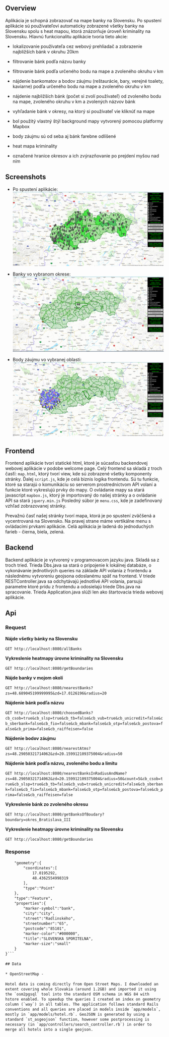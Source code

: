 ## Overview

Aplikácia je schopná zobrazovať na mape banky na Slovensku. Po spustení aplikácie sú používateľovi automaticky zobrazené všetky banky na Slovensku spolu s heat mapou, ktorá znázorňuje úroveň kriminality na Slovensku. Hlavnú funkcionalitu aplikácie tvoria tieto akcie:

- lokalizovanie používateľa cez webový prehliadač a zobrazenie najbližších bánk v okruhu 20km
- filtrovanie bánk podľa názvu banky
- filtrovanie bánk podľa určeného bodu na mape a zvoleného okruhu v km
- nájdenie bankomatov a bodov záujmu (reštaurácie, bary, verejné toalety, kaviarne) podľa určeného bodu na mape a zvoleného okruhu v km
- nájdenie najbližších bánk (počet si zvolí používateľ) od zvoleného bodu na mape, zvoleného okruhu v km a zvolených názvov bánk
- vyhľadanie bánk v okresy, na ktorý si používateľ vie kliknúť na mape

- bol použitý vlastný štýl background mapy vytvorený pomocou platformy Mapbox
- body záujmu sú od seba aj bánk farebne odlíšené
- heat mapa kriminality
- označené hranice okresov a ich zvýrazňovanie po prejdení myšou nad ním

## Screenshots

* Po spustení aplikácie:
![Screenshot](zakladny2.png)

* Banky vo vybranom okrese:
![Screenshot](v_okrese.png)

* Body záujmu vo vybranej oblasti:
![Screenshot](poi.png)

## Frontend

Frontend aplikácie tvorí statické html, ktoré je súcasťou backendovej webovej aplikácie v podobe welcome page. Celý frontend sa skladá z troch časťí: `map.html`, ktorý tvorí view, kde sú zobrazené všetky komponenty stránky. Ďalej `script.js`, kde je celá biznis logika frontendu. Sú tu funkcie, ktoré sa starajú o komunikáciu so serverom prostredníctvom API volaní a funkcie ktoré vykreslujú prvky do mapy. O ovládanie mapy sa stará javascript `mapbox.js`, ktorý je importovaný do našej stránky a o ovládanie API sa stará `jquery.min.js` Posledný súbor je `menu.css`, kde je zadefinovaný vzhľad zobrazovanej stránky.

Prevažnú časť našej stránky tvorí mapa, ktorá je po spustení zväčšená a vycentrovaná na Slovensko. Na pravej strane máme vertikálne menu s ovládacími prvkami aplikácie. Celá aplikácia je ladená do jednoduchých farieb - čierna, biela, zelená.

## Backend

Backend aplikácie je vytvorený v programovacom jazyku java. Skladá sa z troch tried. Trieda Dbs.java sa stará o pripojenie k lokálnej databáze, o vykonávanie jednotlivých queries na základe API volania z frontendu a následnému vytvoreniu geojsona odoslanému späť na frontend. V triede RESTController.java sa odchytávajú jednotlivé API volania, parsujú parametre ktoré prídu z frontendu a odosielajú triede Dbs.java na spracovanie. Trieda Application.java slúži len ako štartovacia trieda webovej aplikácie.

## Api

### Request

**Nájde všetky bánky na Slovensku**

`GET http://localhost:8080/allBanks`

**Vykreslenie heatmapy úrovne kriminality na Slovensku**

`GET http://localhost:8080/getBoundaries`

**Nájde banky v mojom okolí**

`GET http://localhost:8080/nearestBanks?zs=48.689045199999995&zd=17.0126196&radius=20`

**Nájdenie bánk podľa názvu**

`GET http://localhost:8080/choosedBanks?cb_csob=true&cb_slsp=true&cb_tb=false&cb_vub=true&cb_unicredit=false&cb_sberbank=false&cb_fio=false&cb_mbank=false&cb_otp=false&cb_postova=false&cb_prima=false&cb_raiffeisen=false`

**Nájdenie bodov záujmu**

`GET http://localhost:8080/nearestAtms?zs=48.29050321714062&zd=20.159912109375004&radius=50`

**Nájdenie bánk podľa názvu, zvoleného bodu a limitu**

`GET http://localhost:8080/nearestBanksInRadiusAndName?zs=48.29050321714062&zd=20.159912109375004&radius=50&count=5&cb_csob=true&cb_slsp=true&cb_tb=false&cb_vub=true&cb_unicredit=false&cb_sberbank=false&cb_fio=false&cb_mbank=false&cb_otp=false&cb_postova=false&cb_prima=false&cb_raiffeisen=false`

**Vykreslenie bánk zo zvoleného okresu**

`GET http://localhost:8080/getBanksOfBoudary?boundary=okres_Bratislava_III`

**Vykreslenie heatmapy úrovne kriminality na Slovensku**

`GET http://localhost:8080/getBoundaries`

### Response

```{  
	"geometry":{  
		"coordinates":[  
			17.0195292,
			48.4362554998319  
		],  
		"type":"Point"  
	},  
	"type":"Feature",  
	"properties":{  
		"marker-symbol":"bank",  
		"city":"city",  
		"street":"Radlinského",  
		"streetnumber":"65",  
		"postcode":"85101",  
		"marker-color":"#000000",  
		"title":"SLOVENSKA SPORITELNA",  
		"marker-size":"small"  
	}  
}```

## Data

* OpenStreetMap - 

Hotel data is coming directly from Open Street Maps. I downloaded an extent covering whole Slovakia (around 1.2GB) and imported it using the `osm2pgsql` tool into the standard OSM schema in WGS 84 with hstore enabled. To speedup the queries I created an index on geometry column (`way`) in all tables. The application follows standard Rails conventions and all queries are placed in models inside `app/models`, mostly in `app/models/hotel.rb`. GeoJSON is generated by using a standard `st_asgeojson` function, however some postprocessing is necessary (in `app/controllers/search_controller.rb`) in order to merge all hotels into a single geojson.

